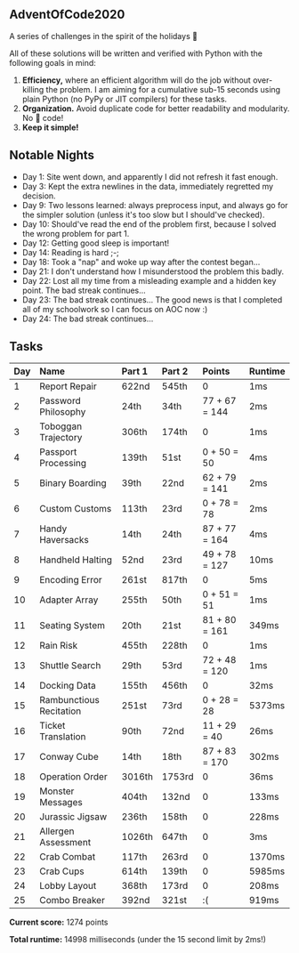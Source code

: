 ## AdventOfCode2020
A series of challenges in the spirit of the holidays 🎄

All of these solutions will be written and verified with Python with the following goals in mind:
1. __Efficiency,__ where an efficient algorithm will do the job without over-killing the problem. I am aiming for a cumulative sub-15 seconds using plain Python (no PyPy or JIT compilers) for these tasks.
2. __Organization.__ Avoid duplicate code for better readability and modularity. No 🍝 code!
3. __Keep it simple!__

## Notable Nights

- Day 1: Site went down, and apparently I did not refresh it fast enough.
- Day 3: Kept the extra newlines in the data, immediately regretted my decision.
- Day 9: Two lessons learned: always preprocess input, and always go for the simpler solution (unless it's too slow but I should've checked).
- Day 10: Should've read the end of the problem first, because I solved the wrong problem for part 1.
- Day 12: Getting good sleep is important!
- Day 14: Reading is hard ;-;
- Day 18: Took a "nap" and woke up way after the contest began...
- Day 21: I don't understand how I misunderstood the problem this badly.
- Day 22: Lost all my time from a misleading example and a hidden key point. The bad streak continues...
- Day 23: The bad streak continues... The good news is that I completed all of my schoolwork so I can focus on AOC now :)
- Day 24: The bad streak continues...

## Tasks

| Day | Name                               | Part 1 | Part 2 | Points        | Runtime |
| --- | :--------------------------------- |:------ |:------ | :------------ | :------ |
| 1   | Report Repair                      | 622nd  | 545th  | 0             | 1ms     |
| 2   | Password Philosophy                | 24th   | 34th   | 77 + 67 = 144 | 2ms     |
| 3   | Toboggan Trajectory                | 306th  | 174th  | 0             | 1ms     |
| 4   | Passport Processing                | 139th  | 51st   | 0 + 50 = 50   | 4ms     |
| 5   | Binary Boarding                    | 39th   | 22nd   | 62 + 79 = 141 | 2ms     |
| 6   | Custom Customs                     | 113th  | 23rd   | 0 + 78 = 78   | 2ms     |
| 7   | Handy Haversacks                   | 14th   | 24th   | 87 + 77 = 164 | 4ms     |
| 8   | Handheld Halting                   | 52nd   | 23rd   | 49 + 78 = 127 | 10ms    |
| 9   | Encoding Error                     | 261st  | 817th  | 0             | 5ms     |
| 10  | Adapter Array                      | 255th  | 50th   | 0 + 51 = 51   | 1ms     |
| 11  | Seating System                     | 20th   | 21st   | 81 + 80 = 161 | 349ms   |
| 12  | Rain Risk                          | 455th  | 228th  | 0             | 1ms     |
| 13  | Shuttle Search                     | 29th   | 53rd   | 72 + 48 = 120 | 1ms     |
| 14  | Docking Data                       | 155th  | 456th  | 0             | 32ms    |
| 15  | Rambunctious Recitation            | 251st  | 73rd   | 0 + 28 = 28   | 5373ms  |
| 16  | Ticket Translation                 | 90th   | 72nd   | 11 + 29 = 40  | 26ms    |
| 17  | Conway Cube                        | 14th   | 18th   | 87 + 83 = 170 | 302ms   |
| 18  | Operation Order                    | 3016th | 1753rd | 0             | 36ms    |
| 19  | Monster Messages                   | 404th  | 132nd  | 0             | 133ms   |
| 20  | Jurassic Jigsaw                    | 236th  | 158th  | 0             | 228ms   |
| 21  | Allergen Assessment                | 1026th | 647th  | 0             | 3ms     |
| 22  | Crab Combat                        | 117th  | 263rd  | 0             | 1370ms  |
| 23  | Crab Cups                          | 614th  | 139th  | 0             | 5985ms  |
| 24  | Lobby Layout                       | 368th  | 173rd  | 0             | 208ms   |
| 25  | Combo Breaker                      | 392nd  | 321st  | :(            | 919ms   |

__Current score:__ 1274 points

__Total runtime:__ 14998 milliseconds (under the 15 second limit by 2ms!) 
